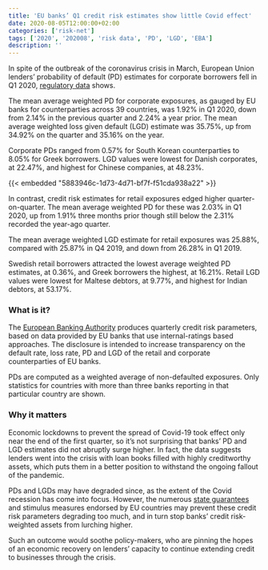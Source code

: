 ```yaml
---
title: 'EU banks’ Q1 credit risk estimates show little Covid effect'
date: 2020-08-05T12:00:00+02:00
categories: ['risk-net']
tags: ['2020', '202008', 'risk data', 'PD', 'LGD', 'EBA']
description: ''
---
```


In spite of the outbreak of the coronavirus crisis in March, European Union lenders’ probability of default (PD) estimates for corporate borrowers fell in Q1 2020, [regulatory data](https://eba.europa.eu/risk-analysis-and-data/risk-dashboard) shows.

The mean average weighted PD for corporate exposures, as gauged by EU banks for counterparties across 39 countries, was 1.92% in Q1 2020, down from 2.14% in the previous quarter and 2.24% a year prior. The mean average weighted loss given default (LGD) estimate was 35.75%, up from 34.92% on the quarter and 35.16% on the year.

Corporate PDs ranged from 0.57% for South Korean counterparties to 8.05% for Greek borrowers. LGD values were lowest for Danish corporates, at 22.47%, and highest for Chinese companies, at 48.23%.

{{< embedded "5883946c-1d73-4d71-bf7f-f51cda938a22" >}}

In contrast, credit risk estimates for retail exposures edged higher quarter-on-quarter. The mean average weighted PD for these was 2.03% in Q1 2020, up from 1.91% three months prior though still below the 2.31% recorded the year-ago quarter.

The mean average weighted LGD estimate for retail exposures was 25.88%, compared with 25.87% in Q4 2019, and down from 26.28% in Q1 2019.

Swedish retail borrowers attracted the lowest average weighted PD estimates, at 0.36%, and Greek borrowers the highest, at 16.21%. Retail LGD values were lowest for Maltese debtors, at 9.77%, and highest for Indian debtors, at 53.17%.

### What is it?

The [European Banking Authority](https://eba.europa.eu/risk-analysis-and-data/risk-dashboard) produces quarterly credit risk parameters, based on data provided by EU banks that use internal-ratings based approaches. The disclosure is intended to increase transparency on the default rate, loss rate, PD and LGD of the retail and corporate counterparties of EU banks.

PDs are computed as a weighted average of non-defaulted exposures. Only statistics for countries with more than three banks reporting in that particular country are shown.

### Why it matters

Economic lockdowns to prevent the spread of Covid-19 took effect only near the end of the first quarter, so it’s not surprising that banks’ PD and LGD estimates did not abruptly surge higher. In fact, the data suggests lenders went into the crisis with loan books filled with highly creditworthy assets, which puts them in a better position to withstand the ongoing fallout of the pandemic.

PDs and LGDs may have degraded since, as the extent of the Covid recession has come into focus. However, the numerous [state guarantees](https://www.risk.net/risk-quantum/7511896/eu-banks-eye-bad-loan-relief-from-state-guarantees) and stimulus measures endorsed by EU countries may prevent these credit risk parameters degrading too much, and in turn stop banks’ credit risk-weighted assets from lurching higher.

Such an outcome would soothe policy-makers, who are pinning the hopes of an economic recovery on lenders’ capacity to continue extending credit to businesses through the crisis.

